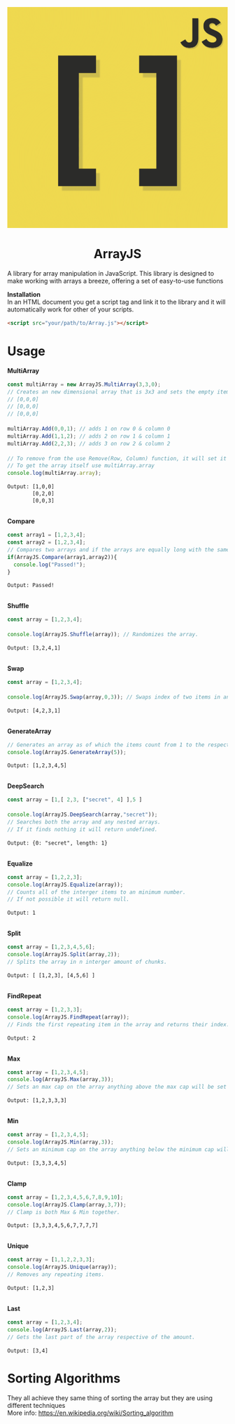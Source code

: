 <p align="center">
        <img src="./logos/ArrayJS_logo_512x512.png">
</p>

 <h1 align="center">ArrayJS</h1>

A library for array manipulation in JavaScript. This library is designed to make working with arrays a breeze, offering a set of easy-to-use functions

**Installation**\
In an HTML document you get a script tag and link it to the library and it will automatically work for other of your scripts.
```HTML
<script src="your/path/to/Array.js"></script>
```

# Usage

**MultiArray**

```javascript
const multiArray = new ArrayJS.MultiArray(3,3,0);
// Creates an new dimensional array that is 3x3 and sets the empty items as 0
// [0,0,0]
// [0,0,0]
// [0,0,0]

multiArray.Add(0,0,1); // adds 1 on row 0 & column 0
multiArray.Add(1,1,2); // adds 2 on row 1 & column 1
multiArray.Add(2,2,3); // adds 3 on row 2 & column 2

// To remove from the use Remove(Row, Column) function, it will set it as the default value
// To get the array itself use multiArray.array
console.log(multiArray.array);
```
```
Output: [1,0,0]
        [0,2,0]
        [0,0,3]
```
\
**Compare**

```javascript
const array1 = [1,2,3,4];
const array2 = [1,2,3,4];
// Compares two arrays and if the arrays are equally long with the same items it will return true.
if(ArrayJS.Compare(array1,array2)){
  console.log("Passed!");
}

```
```
Output: Passed!
```
\
**Shuffle**

```javascript
const array = [1,2,3,4];

console.log(ArrayJS.Shuffle(array)); // Randomizes the array.

```
```
Output: [3,2,4,1]
```
\
**Swap**

```javascript
const array = [1,2,3,4];

console.log(ArrayJS.Swap(array,0,3)); // Swaps index of two items in an array.

```
```
Output: [4,2,3,1]
```
\
**GenerateArray**

```javascript
// Generates an array as of which the items count from 1 to the respective length of the array.
console.log(ArrayJS.GenerateArray(5));

```
```
Output: [1,2,3,4,5]
```
\
**DeepSearch**

```javascript
const array = [1,[ 2,3, ["secret", 4] ],5 ]

console.log(ArrayJS.DeepSearch(array,"secret"));
// Searches both the array and any nested arrays.
// If it finds nothing it will return undefined.
```
```
Output: {0: "secret", length: 1}
```
\
**Equalize**

```javascript
const array = [1,2,2,3];
console.log(ArrayJS.Equalize(array));
// Counts all of the interger items to an minimum number.
// If not possible it will return null.
```
```
Output: 1
```
\
**Split**

```javascript
const array = [1,2,3,4,5,6];
console.log(ArrayJS.Split(array,2)); 
// Splits the array in n interger amount of chunks.
```
```
Output: [ [1,2,3], [4,5,6] ]
```
\
**FindRepeat**

```javascript
const array = [1,2,3,3];
console.log(ArrayJS.FindRepeat(array)); 
// Finds the first repeating item in the array and returns their index.
```
```
Output: 2
```
\
**Max**

```javascript
const array = [1,2,3,4,5];
console.log(ArrayJS.Max(array,3)); 
// Sets an max cap on the array anything above the max cap will be set to the max value.
```
```
Output: [1,2,3,3,3]
```
\
**Min**

```javascript
const array = [1,2,3,4,5];
console.log(ArrayJS.Min(array,3)); 
// Sets an minimum cap on the array anything below the minimum cap will be set to the minimum value.
```
```
Output: [3,3,3,4,5]
```
\
**Clamp**

```javascript
const array = [1,2,3,4,5,6,7,8,9,10];
console.log(ArrayJS.Clamp(array,3,7)); 
// Clamp is both Max & Min together.
```
```
Output: [3,3,3,4,5,6,7,7,7,7]
```
\
**Unique**

```javascript
const array = [1,1,2,2,3,3];
console.log(ArrayJS.Unique(array)); 
// Removes any repeating items.
```
```
Output: [1,2,3]
```
\
**Last**

```javascript
const array = [1,2,3,4];
console.log(ArrayJS.Last(array,2)); 
// Gets the last part of the array respective of the amount.
```
```
Output: [3,4]
```



# Sorting Algorithms

They all achieve they same thing of sorting the array but they are using different techniques\
More info: https://en.wikipedia.org/wiki/Sorting_algorithm

